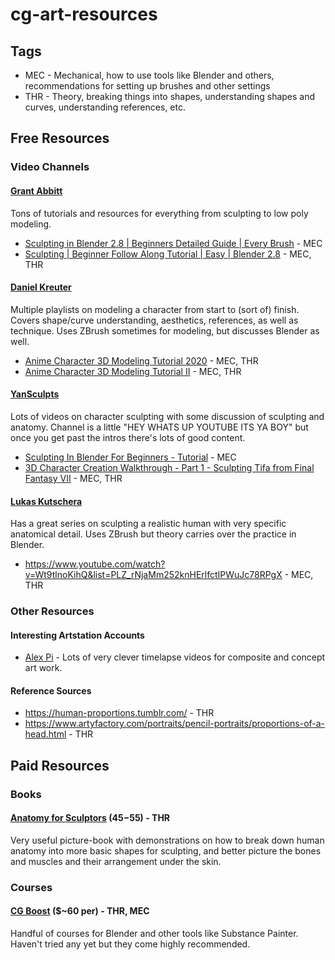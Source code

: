 # cg-art-resources

## Tags
- MEC - Mechanical, how to use tools like Blender and others, recommendations for setting up brushes and other settings
- THR - Theory, breaking things into shapes, understanding shapes and curves, understanding references, etc.

## Free Resources
### Video Channels
#### [Grant Abbitt](https://www.youtube.com/channel/UCZFUrFoqvqlN8seaAeEwjlw)
Tons of tutorials and resources for everything from sculpting to low poly modeling.
- [Sculpting in Blender 2.8 | Beginners Detailed Guide | Every Brush](https://www.youtube.com/watch?v=L3XtAFUWNuk0) - MEC
- [Sculpting | Beginner Follow Along Tutorial | Easy | Blender 2.8](https://www.youtube.com/watch?v=lKY2FIy60nc) - MEC, THR

#### [Daniel Kreuter](https://www.youtube.com/channel/UC9NTBQja_r2NI5e56PvuSAA)
Multiple playlists on modeling a character from start to (sort of) finish. Covers shape/curve understanding, aesthetics, references, as well as technique. Uses ZBrush sometimes for modeling, but discusses Blender as well.
- [Anime Character 3D Modeling Tutorial 2020](https://www.youtube.com/watch?v=i2KXwzzkZX0&list=PLvgIVNDU-Dxge794BXoeQsDxb9u_3TZas) - MEC, THR
- [Anime Character 3D Modeling Tutorial II](https://www.youtube.com/watch?v=5Xuf6ODN_xY&list=PLvgIVNDU-Dxjb3eukDF5W0l0-6ShO9OiM) - MEC, THR

#### [YanSculpts](https://www.youtube.com/channel/UCfjswDVU0XHyBN7UFG0Mi5Q)
Lots of videos on character sculpting with some discussion of sculpting and anatomy. Channel is a little "HEY WHATS UP YOUTUBE ITS YA BOY" but once you get past the intros there's lots of good content.
- [Sculpting In Blender For Beginners - Tutorial](https://www.youtube.com/watch?v=IG1IEpU5VAw) - MEC
- [3D Character Creation Walkthrough - Part 1 - Sculpting Tifa from Final Fantasy VII](https://www.youtube.com/watch?v=wOjPUiDIAG8&list=PLydnT8jiA21oJbSbH9hEA96jpPHjdGXo4&index=6) - MEC, THR

#### [Lukas Kutschera](https://www.youtube.com/channel/UChIOHon9KXDp3-S8uAEBdGQ)
Has a great series on sculpting a realistic human with very specific anatomical detail. Uses ZBrush but theory carries over the practice in Blender.
- https://www.youtube.com/watch?v=Wt9tlnoKihQ&list=PLZ_rNjaMm252knHErlfctIPWuJc78RPgX - MEC, THR

### Other Resources

#### Interesting Artstation Accounts
- [Alex Pi](https://www.artstation.com/alex_pi) - Lots of very clever timelapse videos for composite and concept art work.

#### Reference Sources
- https://human-proportions.tumblr.com/ - THR
- https://www.artyfactory.com/portraits/pencil-portraits/proportions-of-a-head.html - THR

## Paid Resources
### Books
#### [Anatomy for Sculptors](https://anatomy4sculptors.com/) ($45-$55) - THR
Very useful picture-book with demonstrations on how to break down human anatomy into more basic shapes for sculpting, and better picture the bones and muscles and their arrangement under the skin.
### Courses
#### [CG Boost](https://cgboost.com/academy/) ($~60 per) - THR, MEC
Handful of courses for Blender and other tools like Substance Painter. Haven't tried any yet but they come highly recommended.
